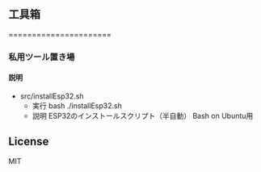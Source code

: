 ## 工具箱
======================
### 私用ツール置き場


#### 説明
- src/installEsp32.sh 
  - 実行
  bash ./installEsp32.sh
  - 説明
   ESP32のインストールスクリプト（半自動）
   Bash on Ubuntu用


## License
MIT

